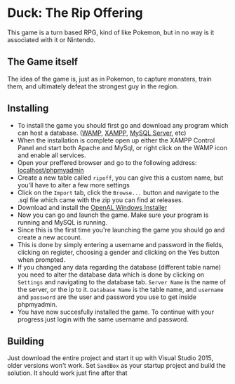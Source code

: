 # Duck: The Rip Offering
This game is a turn based RPG, kind of like Pokemon, but in no way is it associated with it or Nintendo.

## The Game itself

The idea of the game is, just as in Pokemon, to capture monsters, train them, and ultimately defeat the strongest guy in the region.

## Installing

- To install the game you should first go and download any program which can host a database. ([WAMP](http://www.wampserver.com/en/), [XAMPP](https://www.apachefriends.org/index.html), [MySQL Server](https://dev.mysql.com/downloads/mysql/), etc)
- When the installation is complete open up either the XAMPP Control Panel and start both Apache and MySql, or right click on the WAMP icon and enable all services.
- Open your preffered browser and go to the following address: [localhost/phpmyadmin](localhost/phpmyadmin)
- Create a new table called `ripoff`, you can give this a custom name, but you'll have to alter a few more settings
- Click on the `Import` tab, click the `Browse...` button and navigate to the .sql file which came with the zip you can find at releases.
- Download and install the [OpenAL Windows Installer](https://www.openal.org/downloads/)
- Now you can go and launch the game. Make sure your program is running and MySQL is running.
- Since this is the first time you're launching the game you should go and create a new account.
- This is done by simply entering a username and password in the fields, clicking on register, choosing a gender and clicking on the Yes button when prompted.
- If you changed any data regarding the database (different table name) you need to alter the database data which is done by clicking on `Settings` and navigating to the database tab. `Server Name` is the name of the server, or the ip to it. `Database Name` is the table name, and `username` and `password` are the user and password you use to get inside phpmyadmin.
- You have now succesfully installed the game. To continue with your progress just login with the same username and password.

## Building
Just download the entire project and start it up with Visual Studio 2015, older versions won't work.
Set `SandBox` as your startup project and build the solution.
It should work just fine after that
